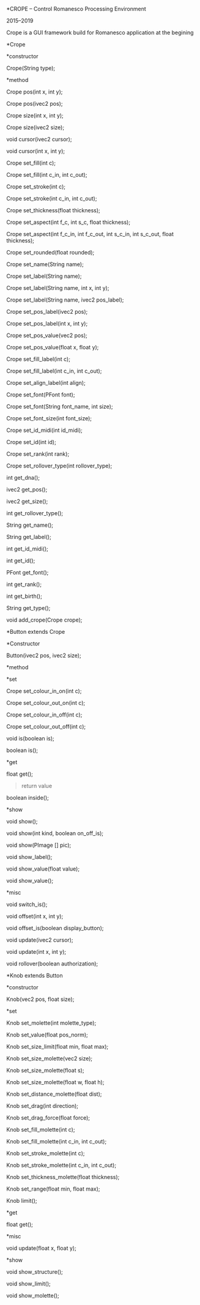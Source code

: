 *CROPE – Control Romanesco Processing Environment

2015–2019

Crope is a GUI framework build for Romanesco application at the begining





*Crope


*constructor

Crope(String type);

*method


Crope pos(int x, int y);

Crope pos(ivec2 pos);
  
Crope size(int x, int y);

Crope size(ivec2 size);

void cursor(ivec2 cursor);

void cursor(int x, int y);
  
Crope set_fill(int c);

Crope set_fill(int c_in, int c_out);
  
Crope set_stroke(int c);

Crope set_stroke(int c_in, int c_out);

Crope set_thickness(float thickness);

Crope set_aspect(int f_c, int s_c, float thickness);

Crope set_aspect(int f_c_in, int f_c_out, int s_c_in,  int s_c_out, float thickness);

Crope set_rounded(float rounded);

Crope set_name(String name);

Crope set_label(String name);

Crope set_label(String name, int x, int y);

Crope set_label(String name, ivec2 pos_label);

Crope set_pos_label(ivec2 pos);

Crope set_pos_label(int x, int y);

Crope set_pos_value(vec2 pos);

Crope set_pos_value(float x, float y);

Crope set_fill_label(int c);

Crope set_fill_label(int c_in, int c_out);

Crope set_align_label(int align);

Crope set_font(PFont font);

Crope set_font(String font_name, int size);

Crope set_font_size(int font_size);

Crope set_id_midi(int id_midi);

Crope set_id(int id);

Crope set_rank(int rank);

Crope set_rollover_type(int rollover_type);

int get_dna();

ivec2 get_pos();

ivec2 get_size();

int get_rollover_type();

String get_name();

String get_label();

int get_id_midi();

int get_id();

PFont get_font();

int get_rank();

int get_birth();

String get_type();

void add_crope(Crope crope);



















*Button extends Crope


*Constructor

Button(ivec2 pos, ivec2 size);


*method

*set

Crope set_colour_in_on(int c);

Crope set_colour_out_on(int c);

Crope set_colour_in_off(int c);

Crope set_colour_out_off(int c);

void is(boolean is);

boolean is();

*get

float get();
>return value

boolean inside();

*show

void show();

void show(int kind, boolean on_off_is);

void show(PImage [] pic);

void show_label();

void show_value(float value);

void show_value();

*misc

void switch_is();
  
void offset(int x, int y);

void offset_is(boolean display_button);

void update(ivec2 cursor);

void update(int x, int y);
  
void rollover(boolean authorization);












*Knob extends Button

*constructor

Knob(vec2 pos, float size);

*set

Knob set_molette(int molette_type);

Knob set_value(float pos_norm);

Knob set_size_limit(float min, float max);

Knob set_size_molette(vec2 size);

Knob set_size_molette(float s);

Knob set_size_molette(float w, float h);

Knob set_distance_molette(float dist);

Knob set_drag(int direction);

Knob set_drag_force(float force);

Knob set_fill_molette(int c);

Knob set_fill_molette(int c_in, int c_out);
  
Knob set_stroke_molette(int c);

Knob set_stroke_molette(int c_in, int c_out);

Knob set_thickness_molette(float thickness);

Knob set_range(float min, float max);

Knob limit();

*get

float get();

*misc

void update(float x, float y);


*show

void show_structure();

void show_limit();

void show_molette();







